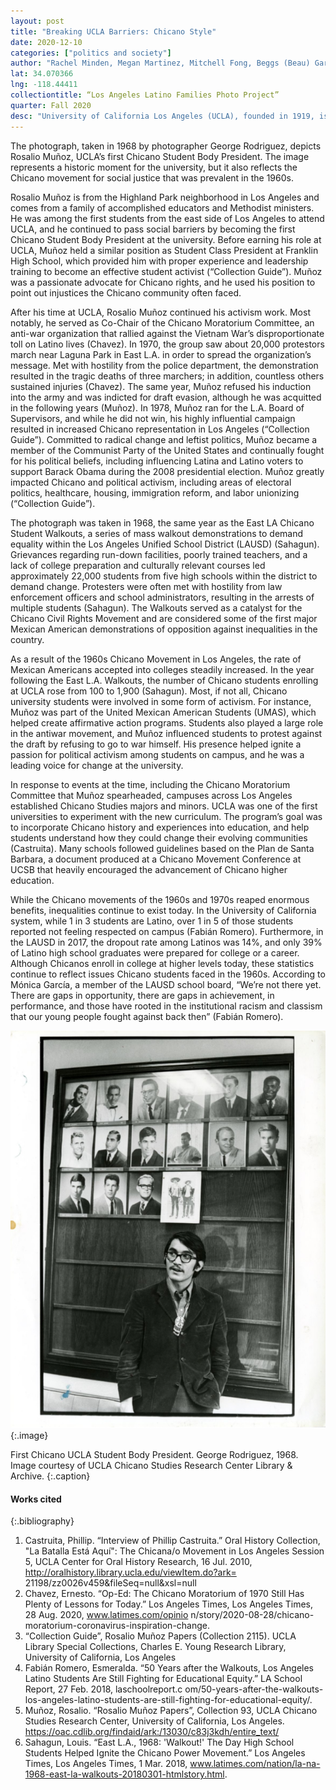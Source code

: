```yaml
---
layout: post
title: "Breaking UCLA Barriers: Chicano Style"
date: 2020-12-10
categories: ["politics and society"]
author: "Rachel Minden, Megan Martinez, Mitchell Fong, Beggs (Beau) Gardner"
lat: 34.070366
lng: -118.44411
collectiontitle: “Los Angeles Latino Families Photo Project”
quarter: Fall 2020
desc: "University of California Los Angeles (UCLA), founded in 1919, is a public university located in the Westwood neighborhood of Los Angeles. Throughout its history, UCLA has made major contributions to various social activism movements, including the Chicano Movement of the 1960s and 1970s.The picture was taken at Kerckhoff Hall of UCLA’s first Chicano student body president for an L.A. Times article on Chicano student activism."
---
```

The photograph, taken in 1968 by photographer George Rodriguez, depicts Rosalio Muñoz, UCLA’s first Chicano Student Body President. The image represents a historic moment for the university, but it also reflects the Chicano movement for social justice that was prevalent in the 1960s. 

Rosalio Muñoz is from the Highland Park neighborhood in Los Angeles and comes from a family of accomplished educators and Methodist ministers. He was among the first students from the east side of  Los Angeles to attend UCLA, and he continued to pass social barriers by becoming the first Chicano Student Body President at the university. Before earning his role at UCLA, Muñoz held a similar position as Student Class President at Franklin High School, which provided him with proper experience and leadership training to become an effective student activist (“Collection Guide”). Muñoz was a passionate advocate for Chicano rights, and he used his position to point out injustices the Chicano community often faced. 

After his time at UCLA, Rosalio Muñoz continued his activism work. Most notably, he served as Co-Chair of the Chicano Moratorium Committee, an anti-war organization that rallied against the Vietnam War’s disproportionate toll on Latino lives (Chavez). In 1970, the group saw about 20,000 protestors march near Laguna Park in East L.A. in order to spread the organization’s message. Met with hostility from the police department, the demonstration resulted in the tragic deaths of three marchers; in addition, countless others sustained injuries (Chavez). The same year, Muñoz refused his induction into the army and was indicted for draft evasion, although he was acquitted in the following years (Muñoz). In 1978, Muñoz ran for the L.A. Board of Supervisors, and while he did not win, his highly influential campaign resulted in increased Chicano representation in Los Angeles (“Collection Guide”). Committed to radical change and leftist politics, Muñoz became a member of the Communist Party of the United States and continually fought for his political beliefs, including influencing Latina and Latino voters to support Barack Obama during the 2008 presidential election. Muñoz greatly impacted Chicano and political activism, including areas of electoral politics, healthcare, housing, immigration reform, and labor unionizing (“Collection Guide”). 

The photograph was taken in 1968, the same year as the East LA Chicano Student Walkouts, a series of mass walkout demonstrations to demand equality within the Los Angeles Unified School District (LAUSD) (Sahagun). Grievances regarding run-down facilities, poorly trained teachers, and a lack of college preparation and culturally relevant courses led approximately 22,000 students from five high schools within the district to demand change. Protesters were often met with hostility from law enforcement officers and school administrators, resulting in the arrests of multiple students (Sahagun). The Walkouts served as a catalyst for the Chicano Civil Rights Movement and are considered some of the first major Mexican American demonstrations of opposition against inequalities in the country. 

As a result of the 1960s Chicano Movement in Los Angeles, the rate of Mexican Americans accepted into colleges steadily increased. In the year following the East L.A. Walkouts, the number of Chicano students enrolling at UCLA rose from 100 to 1,900 (Sahagun). Most, if not all, Chicano university students were involved in some form of activism. For instance, Muñoz was part of the United Mexican American Students (UMAS), which helped create affirmative action programs. Students also played a large role in the antiwar movement, and Muñoz influenced students to protest against the draft by refusing to go to war himself. His presence helped ignite a passion for political activism among students on campus, and he was a leading voice for change at the university. 

In response to events at the time, including the Chicano Moratorium Committee that Muñoz spearheaded, campuses across Los Angeles established Chicano Studies majors and minors. UCLA was one of the first universities to experiment with the new curriculum. The program’s goal was to incorporate Chicano history and experiences into education, and help students understand how they could change their evolving communities (Castruita). Many schools followed guidelines based on the Plan de Santa Barbara, a document produced at a Chicano Movement Conference at UCSB that heavily encouraged the advancement of Chicano higher education. 
	
While the Chicano movements of the 1960s and 1970s reaped enormous benefits, inequalities continue to exist today. In the University of California system, while 1 in 3 students are Latino, over 1 in 5 of those students reported not feeling respected on campus (Fabián Romero). Furthermore, in the LAUSD in 2017, the dropout rate among Latinos was 14%, and only 39% of Latino high school graduates were prepared for college or a career. Although Chicanos enroll in college at higher levels today, these statistics continue to reflect issues Chicano students faced in the 1960s. According to Mónica García, a member of the LAUSD school board, “We’re not there yet. There are gaps in opportunity, there are gaps in achievement, in performance, and those have rooted in the institutional racism and classism that our young people fought against back then” (Fabián Romero). 

![This is a black and white image of the first Chicano Student Body President at UCLA, Rosalio Muñoz. He is standing in front of a cabinet with images of the former student body presidents of UCLA, whom all are white except for one black man. His photo that is displayed is unique to the others not only because he is of a different racial background but because it is a photo of him standing with another person and wearing a sombrero whereas the other photos are solo head shots with no hats or accessories.](images/chicano1.png)
  {:.image}

First Chicano UCLA Student Body President. George Rodriguez, 1968. Image courtesy of UCLA Chicano Studies Research Center Library & Archive.
  {:.caption}


#### Works cited

{:.bibliography}
1. Castruita, Phillip. “Interview of Phillip Castruita.” Oral History Collection, "La Batalla Está Aquí": The Chicana/o Movement in Los Angeles Session 5, UCLA Center for Oral History Research, 16 Jul. 2010, http://oralhistory.library.ucla.edu/viewItem.do?ark= 21198/zz0026v459&fileSeq=null&xsl=null
2. Chavez, Ernesto. “Op-Ed: The Chicano Moratorium of 1970 Still Has Plenty of Lessons for Today.” Los Angeles Times, Los Angeles Times, 28 Aug. 2020, www.latimes.com/opinio n/story/2020-08-28/chicano-moratorium-coronavirus-inspiration-change. 
3. “Collection Guide”, Rosalio Muñoz Papers (Collection 2115). UCLA Library Special Collections, Charles E. Young Research Library, University of California, Los Angeles
4. Fabián Romero, Esmeralda. “50 Years after the Walkouts, Los Angeles Latino Students Are Still Fighting for Educational Equity.” LA School Report, 27 Feb. 2018, laschoolreport.c om/50-years-after-the-walkouts-los-angeles-latino-students-are-still-fighting-for-educational-equity/. 
5. Muñoz, Rosalio. “Rosalio Muñoz Papers”, Collection 93, UCLA Chicano Studies Research Center, University of California, Los Angeles. https://oac.cdlib.org/findaid/ark:/13030/c83j3kdh/entire_text/
6. Sahagun, Louis. “East L.A., 1968: 'Walkout!' The Day High School Students Helped Ignite the Chicano Power Movement.” Los Angeles Times, Los Angeles Times, 1 Mar. 2018, www.latimes.com/nation/la-na-1968-east-la-walkouts-20180301-htmlstory.html. 
